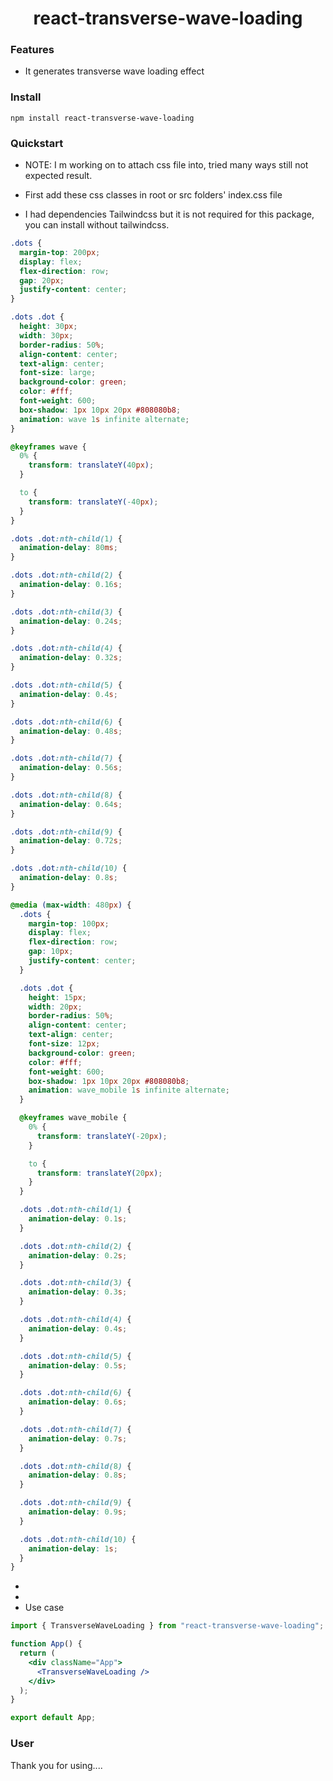 <div align="center">
        <h1>
       react-transverse-wave-loading
        </h1>
</div>

### Features

- It generates transverse wave loading effect


### Install

    npm install react-transverse-wave-loading

### Quickstart

- NOTE: I m working on to attach css file into, tried many ways still not expected result.

- First add these css classes in root or src folders' index.css file
- I had dependencies Tailwindcss but it is not required for this package, you can install without tailwindcss.

```css
.dots {
  margin-top: 200px;
  display: flex;
  flex-direction: row;
  gap: 20px;
  justify-content: center;
}

.dots .dot {
  height: 30px;
  width: 30px;
  border-radius: 50%;
  align-content: center;
  text-align: center;
  font-size: large;
  background-color: green;
  color: #fff;
  font-weight: 600;
  box-shadow: 1px 10px 20px #808080b8;
  animation: wave 1s infinite alternate;
}

@keyframes wave {
  0% {
    transform: translateY(40px);
  }

  to {
    transform: translateY(-40px);
  }
}

.dots .dot:nth-child(1) {
  animation-delay: 80ms;
}

.dots .dot:nth-child(2) {
  animation-delay: 0.16s;
}

.dots .dot:nth-child(3) {
  animation-delay: 0.24s;
}

.dots .dot:nth-child(4) {
  animation-delay: 0.32s;
}

.dots .dot:nth-child(5) {
  animation-delay: 0.4s;
}

.dots .dot:nth-child(6) {
  animation-delay: 0.48s;
}

.dots .dot:nth-child(7) {
  animation-delay: 0.56s;
}

.dots .dot:nth-child(8) {
  animation-delay: 0.64s;
}

.dots .dot:nth-child(9) {
  animation-delay: 0.72s;
}

.dots .dot:nth-child(10) {
  animation-delay: 0.8s;
}

@media (max-width: 480px) {
  .dots {
    margin-top: 100px;
    display: flex;
    flex-direction: row;
    gap: 10px;
    justify-content: center;
  }

  .dots .dot {
    height: 15px;
    width: 20px;
    border-radius: 50%;
    align-content: center;
    text-align: center;
    font-size: 12px;
    background-color: green;
    color: #fff;
    font-weight: 600;
    box-shadow: 1px 10px 20px #808080b8;
    animation: wave_mobile 1s infinite alternate;
  }

  @keyframes wave_mobile {
    0% {
      transform: translateY(-20px);
    }

    to {
      transform: translateY(20px);
    }
  }

  .dots .dot:nth-child(1) {
    animation-delay: 0.1s;
  }

  .dots .dot:nth-child(2) {
    animation-delay: 0.2s;
  }

  .dots .dot:nth-child(3) {
    animation-delay: 0.3s;
  }

  .dots .dot:nth-child(4) {
    animation-delay: 0.4s;
  }

  .dots .dot:nth-child(5) {
    animation-delay: 0.5s;
  }

  .dots .dot:nth-child(6) {
    animation-delay: 0.6s;
  }

  .dots .dot:nth-child(7) {
    animation-delay: 0.7s;
  }

  .dots .dot:nth-child(8) {
    animation-delay: 0.8s;
  }

  .dots .dot:nth-child(9) {
    animation-delay: 0.9s;
  }

  .dots .dot:nth-child(10) {
    animation-delay: 1s;
  }
}
```

-
-
- Use case

```jsx
import { TransverseWaveLoading } from "react-transverse-wave-loading";

function App() {
  return (
    <div className="App">
      <TransverseWaveLoading />
    </div>
  );
}

export default App;
```

### User

Thank you for using....
